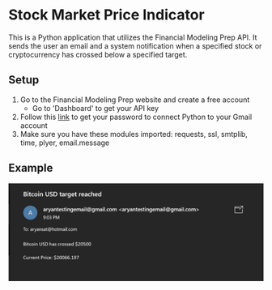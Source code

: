 # Stock Market Price Indicator

This is a Python application that utilizes the Financial Modeling Prep API. It sends the user an email and a system notification when a specified stock or cryptocurrency has crossed below a specified target. 

## Setup

1. Go to the Financial Modeling Prep website and create a free account
    - Go to 'Dashboard' to get your API key
2. Follow this [link](https://www.youtube.com/watch?v=g_j6ILT-X0k) to get your password to connect Python to your Gmail account
3. Make sure you have these modules imported: requests, ssl, smtplib, time, plyer, email.message

## Example
![Ex 1](/examples/ex1.png)